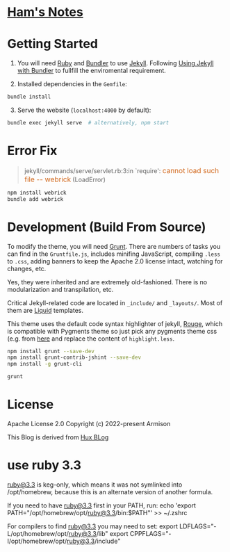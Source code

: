 [Ham's Notes](https://ham.github.io)
================================

# Getting Started

1. You will need [Ruby](https://www.ruby-lang.org/en/) and [Bundler](https://bundler.io/) to use [Jekyll](https://jekyllrb.com/). Following [Using Jekyll with Bundler](https://jekyllrb.com/tutorials/using-jekyll-with-bundler/) to fullfill the enviromental requirement.

2. Installed dependencies in the `Gemfile`:

```sh
bundle install 
```

3. Serve the website (`localhost:4000` by default):

```sh
bundle exec jekyll serve  # alternatively, npm start
```

# Error Fix
>jekyll/commands/serve/servlet.rb:3:in `require': <font size=3 color=#D2691E>cannot load such file -- webrick</font> (LoadError)


```sh
npm install webrick
bundle add webrick
```

# Development (Build From Source)

To modify the theme, you will need [Grunt](https://gruntjs.com/). There are numbers of tasks you can find in the `Gruntfile.js`, includes minifing JavaScript, compiling `.less` to `.css`, adding banners to keep the Apache 2.0 license intact, watching for changes, etc. 

Yes, they were inherited and are extremely old-fashioned. There is no modularization and transpilation, etc.

Critical Jekyll-related code are located in `_include/` and `_layouts/`. Most of them are [Liquid](https://github.com/Shopify/liquid/wiki) templates.

This theme uses the default code syntax highlighter of jekyll, [Rouge](http://rouge.jneen.net/), which is compatible with Pygments theme so just pick any pygments theme css (e.g. from [here](http://jwarby.github.io/jekyll-pygments-themes/languages/javascript.html) and replace the content of `highlight.less`.


```sh
npm install grunt --save-dev
npm install grunt-contrib-jshint --save-dev
npm install -g grunt-cli 

grunt
```

# License
Apache License 2.0
Copyright (c) 2022-present Armison

This Blog is derived from [Hux BLog](https://github.com/Huxpro/huxpro.github.io)



# use ruby 3.3 

ruby@3.3 is keg-only, which means it was not symlinked into /opt/homebrew,
because this is an alternate version of another formula.

If you need to have ruby@3.3 first in your PATH, run:
  echo 'export PATH="/opt/homebrew/opt/ruby@3.3/bin:$PATH"' >> ~/.zshrc

For compilers to find ruby@3.3 you may need to set:
  export LDFLAGS="-L/opt/homebrew/opt/ruby@3.3/lib"
  export CPPFLAGS="-I/opt/homebrew/opt/ruby@3.3/include"